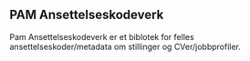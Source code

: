 ## PAM Ansettelseskodeverk
Pam Ansettelseskodeverk er et biblotek for felles ansettelseskoder/metadata om stillinger og CVer/jobbprofiler.

